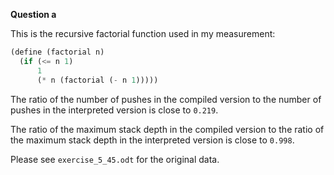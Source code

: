 **Question a**

This is the recursive factorial function used in my measurement:

```scheme
(define (factorial n)
  (if (<= n 1)
      1
      (* n (factorial (- n 1)))))
```

The ratio of the number of pushes in the compiled version
to the number of pushes in the interpreted version is close to
`0.219`.

The ratio of the maximum stack depth in the compiled version
to the ratio of the maximum stack depth in the interpreted version is close to
`0.998`.

Please see `exercise_5_45.odt` for the original data.
